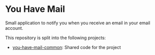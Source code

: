 # You Have Mail

Small application to notify you when you receive an email in your email account.

This repository is split into the following projects:

* [you-have-mail-common](you-have-mail-common): Shared code for the project
